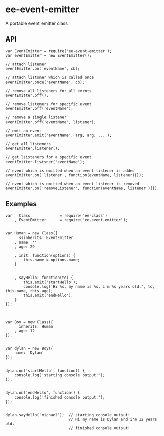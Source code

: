 # ee-event-emitter


A portable event emitter class

## API

	var EventEmitter = require('ee-event-emitter');
	var eventEmitter = new EventEmitter();

	// attach listener
	eventEmitter.on('eventName', cb);

	// attach listsner which is called once
	eventEmitter.once('eventName', cb);

	// remove all listeners for all events
	eventEmitter.off();

	// remove listeners for specific event
	eventEmitter.off('eventName');

	// remove a single listener
	eventEmitter.off('eventName', listener);

	// emit an event
	eventEmitter.emit('eventName', arg, arg, ....);

	// get all listeners
	eventEmitter.listener();

	// get lsisteners for a specific event
	eventEmitter.listsner('eventName');

	// event which is emitted when an event listener is added
	eventEmitter.on('listener', function(eventName, listener){});

	// event which is emitted when an event listener is removed
	eventEmitter.on('removeListener', function(eventName, listener ){});


## Examples


	var   Class     		= require('ee-class')
    	, EventEmitter    	= require('ee-event-emitter');


	var Human = new Class({
	      ssinherits: EventEmitter
	    , name: ''
	    , age: 29

	    , init: function(options) {
	        this.name = options.name;
	    }


	    , sayHello: function(to) {
	        this.emit('startHello');
	        console.log('Hi %s, my name is %s, i'm %s years old.', to, this.name, this.age);
	        this.emit('endHello');
	    }
	});



	var Boy = new Class({
	      inherits: Human
	    , age: 12
	});


	var dylan = new Boy({
	    name: 'Dylan'
	});


	dylan.on('startHello', function() {
		console.log('starting console output:');
	});


	dylan.on('endHello', function() {
		console.log('finished console output:');
	});


	dylan.sayHello('michael');  // starting console output:
	                            // Hi my name is Dylan and i'm 12 years old.
	                      		// finished console output!
